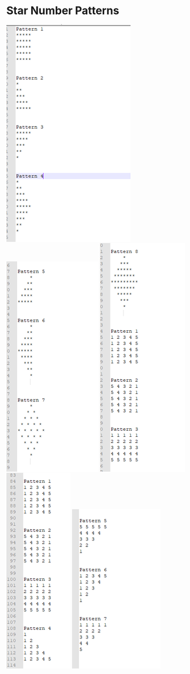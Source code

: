 # Star Number Patterns

<img src="https://github.com/Sudarshan-Gowda/Star-Number-Pattern-Interview-Pragrams/blob/master/docs/Picture1.PNG"/>
<img src="https://github.com/Sudarshan-Gowda/Star-Number-Pattern-Interview-Pragrams/blob/master/docs/Picture2.PNG"/>
<img src="https://github.com/Sudarshan-Gowda/Star-Number-Pattern-Interview-Pragrams/blob/master/docs/Picture3.PNG"/>
<img src="https://github.com/Sudarshan-Gowda/Star-Number-Pattern-Interview-Pragrams/blob/master/docs/Picture4.PNG"/>
<img src="https://github.com/Sudarshan-Gowda/Star-Number-Pattern-Interview-Pragrams/blob/master/docs/Picture5.PNG"/>
